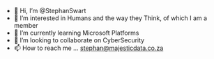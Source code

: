 - 👋 Hi, I’m @StephanSwart
- 👀 I’m interested in Humans and the way they Think, of which I am a member
- 🌱 I’m currently learning Microsoft Platforms
- 💞️ I’m looking to collaborate on CyberSecurity
- 📫 How to reach me ... stephan@majesticdata.co.za

<!---
StephanSwart/StephanSwart is a ✨ special ✨ repository because its `README.md` (this file) appears on your GitHub profile.
You can click the Preview link to take a look at your changes.
--->

